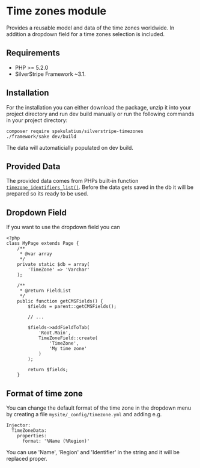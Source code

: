 # Time zones module

Provides a reusable model and data of the time zones worldwide. In addition a dropdown field for a time zones selection is included.

## Requirements

* PHP >= 5.2.0
* SilverStripe Framework ~3.1.

## Installation

For the installation you can either download the package, unzip it into your project directory and run dev build manually or run the following commands in your project directory:

```
composer require spekulatius/silverstripe-timezones
./framework/sake dev/build
```

The data will automaticially populated on dev build.

## Provided Data

The provided data comes from PHPs built-in function [`timezone_identifiers_list()`](http://php.net/DateTimeZone.listIdentifiers). Before the data gets saved in the db it will be prepared so its ready to be used.

## Dropdown Field

If you want to use the dropdown field you can

```
<?php
class MyPage extends Page {
	/**
	 * @var array
	 */
	private static $db = array(
		'TimeZone' => 'Varchar'
	);

	/**
	 * @return FieldList
	 */
	public function getCMSFields() {
		$fields = parent::getCMSFields();

		// ...

		$fields->addFieldToTab(
			'Root.Main',
			TimeZoneField::create(
				'TimeZone',
				'My time zone'
			)
		);

		return $fields;
	}
```

## Format of time zone

You can change the default format of the time zone in the dropdown menu by creating a file `mysite/_config/timezone.yml` and adding e.g.

```
Injector:
  TimeZoneData:
    properties:
      format: '%Name (%Region)'
```

You can use 'Name', 'Region' and 'Identifier' in the string and it will be replaced proper.

